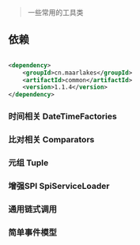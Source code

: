 > 一些常用的工具类

## 依赖

```xml

<dependency>
    <groupId>cn.maarlakes</groupId>
    <artifactId>common</artifactId>
    <version>1.1.4</version>
</dependency>
```

### 时间相关 DateTimeFactories

### 比对相关 Comparators

### 元组 Tuple

### 增强SPI SpiServiceLoader

### 通用链式调用

### 简单事件模型